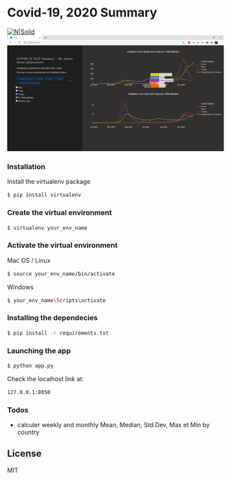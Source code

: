 # Covid-19, 2020 Summary

[![N|Solid](https://media-exp1.licdn.com/dms/image/C4D1BAQHWD_XYfa5YdA/company-background_10000/0/1519799016735?e=1609876800&v=beta&t=8-0hqUJxk5BULKBUOwDi_96yu5CAkDHjm1i9_LZ34jg)](https://quantylix.com/)
![Alt text](/sample_outputs/covid19-2020_sample.png?raw=true "Sample Screenshot")


### Installation
Install the virtualenv package

```bash
$ pip install virtualenv
```
### Create the virtual environment
```bash
$ virtualenv your_env_name
```

### Activate the virtual environment
Mac OS / Linux
```bash
$ source your_env_name/bin/activate 
```
Windows
```bash
$ your_env_name\Scripts\activate 
```

### Installing the dependecies
```bash
$ pip install -r requirements.txt
```


### Launching the app
```bash
$ python app.py
```

Check the localhost link at:
```bash
127.0.0.1:8050
```



### Todos

 - calculer weekly and monthly Mean, Median, Std.Dev, Max et Min by country

License
----

MIT